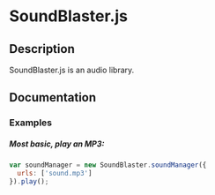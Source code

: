 SoundBlaster.js
===============

## Description

SoundBlaster.js is an audio library.

## Documentation

### Examples

##### Most basic, play an MP3:
```javascript
var soundManager = new SoundBlaster.soundManager({
  urls: ['sound.mp3']
}).play();
```
